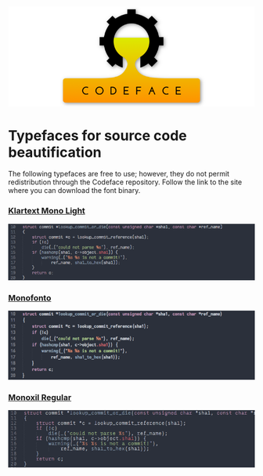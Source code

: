 ![Bitstream Vera Sans Mono](images/codeface-header.png)

# Typefaces for source code beautification

The following typefaces are free to use; however, they do not permit redistribution through the Codeface repository.  Follow the link to the site where you can download the font binary.

### [Klartext Mono Light](http://www.fontspring.com/fonts/heimatdesign/klartext-mono)

![Klartext Mono](images/klartext-mono.png)



### [Monofonto](http://www.fontspring.com/fonts/typodermic/monofonto)

![Monofonto](images/monofonto.png)



### [Monoxil Regular](http://www.fontspring.com/fonts/urtd/monoxil)

![Monoxil Regular](images/monoxil-regular.png)